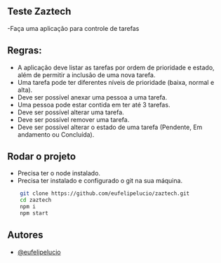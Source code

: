 
## Teste Zaztech
-Faça uma aplicação para controle de tarefas
## Regras:
 * A aplicação deve listar as tarefas por ordem de prioridade e estado, além de permitir a inclusão de uma nova tarefa.
* Uma tarefa pode ter diferentes níveis de prioridade (baixa, normal e alta).
* Deve ser possível anexar uma pessoa a uma tarefa.
* Uma pessoa pode estar contida em ter até 3 tarefas.
* Deve ser possível alterar uma tarefa.
* Deve ser possível remover uma tarefa.
* Deve ser possível alterar o estado de uma tarefa (Pendente, Em andamento ou Concluída).


## Rodar o projeto

- Precisa ter o node instalado.
- Precisa ter instalado e configurado o git na sua máquina.

```bash
    git clone https://github.com/eufelipelucio/zaztech.git
    cd zaztech
    npm i
    npm start
```


## Autores

- [@eufelipelucio](https://www.github.com/eufelipelucio)


